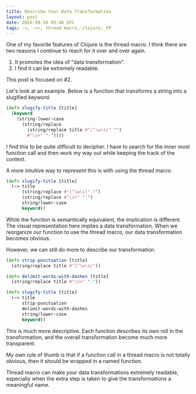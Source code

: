 ```yaml
---
title: Describe Your Data Transformation
layout: post
date: 2016-09-16 03:46 UTC
tags: ->, ->>, thread macro, clojure, FP
---
```


One of my favorite features of Clojure is the thread macro. I think there are two reasons I continue to reach for it over and over again.

1. It promotes the idea of "data transformation".
2. I find it can be extremely readable.

This post is focused on #2.

Let's look at an example. Below is a function that transforms a string into a slugified keyword.

```clojure
(defn slugify-title [title]
  (keyword
    (string-lower-case
      (string/replace
        (string/replace title #"[^\w\s]" "")
        #"\s+" "-"))))

```

I find this to be quite difficult to decipher. I have to search for the inner most function call and then work my way out while keeping the track of the context.

A more intuitive way to represent this is with using the thread macro.

```clojure
(defn slugify-title [title]
  (-> title
      (string/replace #"[^\w\s]" "")
      (string/replace #"\s+" "-")
      string/lower-case
      keyword))
```

While the function is semantically equivalent, the implication is different. The visual representation here implies a data transformation. When we reorganize our function to use the thread macro, our data transformation becomes obvious.

However, we can still do more to describe our transformation.

```clojure
(defn strip-punctuation [title]
  (string/replace title #"[^\w\s]"))

(defn delimit-words-with-dashes [title]
  (string/replace title #"\s+" "-"))

(defn slugify-title [title]
  (-> title
      strip-punctuation
      delimit-words-with-dashes
      string/lower-case
      keyword))
```

This is much more descriptive. Each function describes its own roll in the transformation, and the overall transformation become much more transparent.


My own rule of thumb is that if a function call in a thread macro is not totally obvious, then it should be wrapped in a named function.

Thread macro can make your data transformations extremely readable, especially when the extra step is taken to give the transformations a meaningful name.
